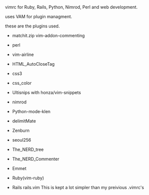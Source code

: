 vimrc for Ruby, Rails, Python, Nimrod, Perl and web development.

uses VAM for plugin managment.

these are the plugins used.

* matchit.zip vim-addon-commenting

* perl

* vim-airline

* HTML_AutoCloseTag

* css3

* css_color

* Ultisnips with honza/vim-snippets 

* nimrod

* Python-mode-klen

* delimitMate

* Zenburn

* seoul256

* The_NERD_tree

* The_NERD_Commenter

* Emmet

* Ruby(vim-ruby)

* Rails rails.vim
This is kept a lot simpler than my preivious .vimrc's
